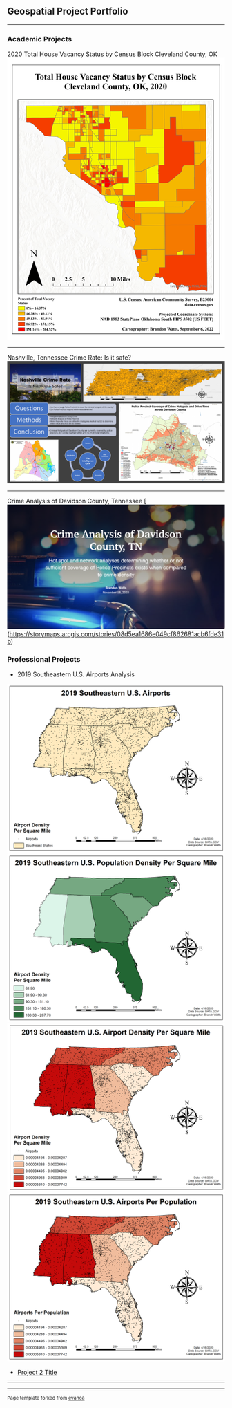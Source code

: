 ## Geospatial Project Portfolio

---

### Academic Projects 

2020 Total House Vacancy Status by Census Block Cleveland County, OK
<img src="images/VacancyStatus.pdf"/>

---
Nashville, Tennessee Crime Rate: Is it safe?
<img src="images/NashvilleCrime.pdf"/>

---
Crime Analysis of Davidson County, Tennessee
[![Crime Analysis of Davidson County, Tennessee](images/DavidsonCrime.png)(https://storymaps.arcgis.com/stories/08d5ea1686e049cf862681acb6fde31b)

### Professional Projects

- 2019 Southeastern U.S. Airports Analysis
<img src="images/Map1.png"/>
<img src="images/Map2.png"/>
<img src="images/Map3.png"/>
<img src="images/Map4.png"/>

- [Project 2 Title](http://example.com/)

---




---
<p style="font-size:11px">Page template forked from <a href="https://github.com/evanca/quick-portfolio">evanca</a></p>
<!-- Remove above link if you don't want to attibute -->
